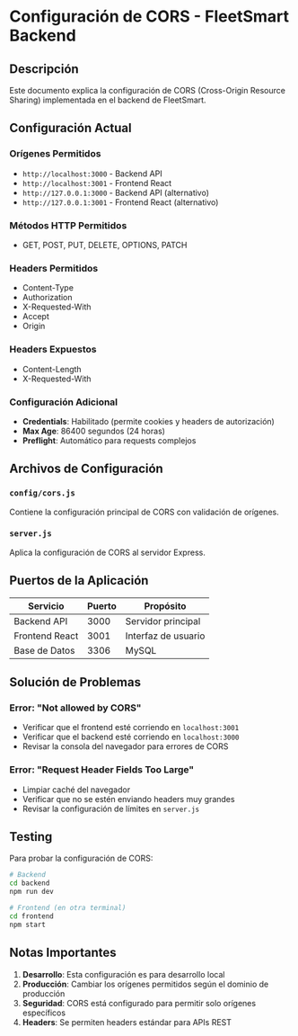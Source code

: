 # Configuración de CORS - FleetSmart Backend

## Descripción
Este documento explica la configuración de CORS (Cross-Origin Resource Sharing) implementada en el backend de FleetSmart.

## Configuración Actual

### Orígenes Permitidos
- `http://localhost:3000` - Backend API
- `http://localhost:3001` - Frontend React
- `http://127.0.0.1:3000` - Backend API (alternativo)
- `http://127.0.0.1:3001` - Frontend React (alternativo)

### Métodos HTTP Permitidos
- GET, POST, PUT, DELETE, OPTIONS, PATCH

### Headers Permitidos
- Content-Type
- Authorization
- X-Requested-With
- Accept
- Origin

### Headers Expuestos
- Content-Length
- X-Requested-With

### Configuración Adicional
- **Credentials**: Habilitado (permite cookies y headers de autorización)
- **Max Age**: 86400 segundos (24 horas)
- **Preflight**: Automático para requests complejos

## Archivos de Configuración

### `config/cors.js`
Contiene la configuración principal de CORS con validación de orígenes.

### `server.js`
Aplica la configuración de CORS al servidor Express.

## Puertos de la Aplicación

| Servicio | Puerto | Propósito |
|----------|--------|-----------|
| Backend API | 3000 | Servidor principal |
| Frontend React | 3001 | Interfaz de usuario |
| Base de Datos | 3306 | MySQL |

## Solución de Problemas

### Error: "Not allowed by CORS"
- Verificar que el frontend esté corriendo en `localhost:3001`
- Verificar que el backend esté corriendo en `localhost:3000`
- Revisar la consola del navegador para errores de CORS

### Error: "Request Header Fields Too Large"
- Limpiar caché del navegador
- Verificar que no se estén enviando headers muy grandes
- Revisar la configuración de límites en `server.js`

## Testing

Para probar la configuración de CORS:

```bash
# Backend
cd backend
npm run dev

# Frontend (en otra terminal)
cd frontend
npm start
```

## Notas Importantes

1. **Desarrollo**: Esta configuración es para desarrollo local
2. **Producción**: Cambiar los orígenes permitidos según el dominio de producción
3. **Seguridad**: CORS está configurado para permitir solo orígenes específicos
4. **Headers**: Se permiten headers estándar para APIs REST
